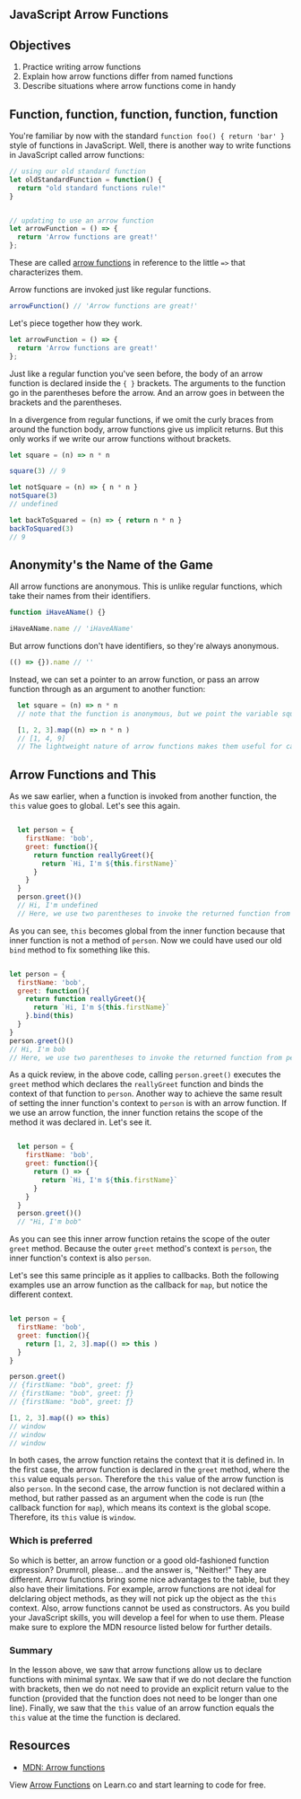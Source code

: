 JavaScript Arrow Functions
---

## Objectives

1. Practice writing arrow functions
2. Explain how arrow functions differ from named functions
3. Describe situations where arrow functions come in handy

## Function, function, function, function, function

You're familiar by now with the standard `function foo() { return 'bar' }` style of functions in JavaScript.
Well, there is another way to write functions in JavaScript called arrow functions:

``` javascript
// using our old standard function
let oldStandardFunction = function() {
  return "old standard functions rule!"
}


// updating to use an arrow function
let arrowFunction = () => {
  return 'Arrow functions are great!'
};
```

These are called [arrow functions](https://developer.mozilla.org/en-US/docs/Web/JavaScript/Reference/Functions/Arrow_functions) in reference to the little `=>` that characterizes them.

Arrow functions are invoked just like regular functions.

``` javascript
arrowFunction() // 'Arrow functions are great!'
```

Let's piece together how they work.

``` javascript
let arrowFunction = () => {
  return 'Arrow functions are great!'
};
```

Just like a regular function you've seen before, the body of an arrow function is declared inside the `{ }` brackets.  The arguments to the function go in the parentheses before the arrow.  And an arrow goes in between the brackets and the parentheses.  

In a divergence from regular functions, if we omit the curly braces from around the function body, arrow functions give us implicit returns.  But this only works if we write our arrow functions without brackets.  

``` javascript
let square = (n) => n * n

square(3) // 9

let notSquare = (n) => { n * n }
notSquare(3)
// undefined

let backToSquared = (n) => { return n * n }
backToSquared(3)
// 9

```
## Anonymity's the Name of the Game

All arrow functions are anonymous. This is unlike regular functions, which take their names from their identifiers.

``` javascript
function iHaveAName() {}

iHaveAName.name // 'iHaveAName'
```

But arrow functions don't have identifiers, so they're always anonymous.

``` javascript
(() => {}).name // ''
```

Instead, we can set a pointer to an arrow function, or pass an arrow function through as an argument to another function:

```javascript
  let square = (n) => n * n
  // note that the function is anonymous, but we point the variable square to the anonymous arrow function

  [1, 2, 3].map((n) => n * n )
  // [1, 4, 9]
  // The lightweight nature of arrow functions makes them useful for callbacks
```

## Arrow Functions and This

As we saw earlier, when a function is invoked from another function, the `this` value goes to global.  Let's see this again.

```js

  let person = {
    firstName: 'bob',
    greet: function(){
      return function reallyGreet(){
        return `Hi, I'm ${this.firstName}`
      }
    }
  }
  person.greet()()
  // Hi, I'm undefined
  // Here, we use two parentheses to invoke the returned function from person.greet()
```

As you can see, `this` becomes global from the inner function because that inner function is not a method of `person`.  Now we could have used our old `bind` method to fix something like this.

```js

let person = {
  firstName: 'bob',
  greet: function(){
    return function reallyGreet(){
      return `Hi, I'm ${this.firstName}`
    }.bind(this)
  }
}
person.greet()()
// Hi, I'm bob
// Here, we use two parentheses to invoke the returned function from person.greet()
```

As a quick review, in the above code, calling `person.greet()` executes the `greet` method which declares the `reallyGreet` function and binds the context of that function to `person`. Another way to achieve the same result of setting the inner function's context to `person` is with an arrow function.  If we use an arrow function, the inner function retains the scope of the method it was declared in.  Let's see it.

```js

  let person = {
    firstName: 'bob',
    greet: function(){
      return () => {
        return `Hi, I'm ${this.firstName}`
      }
    }
  }
  person.greet()()
  // "Hi, I'm bob"
```

As you can see this inner arrow function retains the scope of the outer `greet` method.  Because the outer `greet` method's context is `person`, the inner function's context is also `person`.

Let's see this same principle as it applies to callbacks.  Both the following examples use an arrow function as the callback for `map`, but notice the different context.

```js

let person = {
  firstName: 'bob',
  greet: function(){
    return [1, 2, 3].map(() => this )
  }
}

person.greet()
// {firstName: "bob", greet: ƒ}
// {firstName: "bob", greet: ƒ}
// {firstName: "bob", greet: ƒ}

[1, 2, 3].map(() => this)
// window
// window
// window
```
In both cases, the arrow function retains the context that it is defined in.  In the first case, the arrow function is declared in the `greet` method, where the `this` value equals `person`.  Therefore the `this` value of the arrow function is also `person`.  In the second case, the arrow function is not declared within a method, but rather passed as an argument when the code is run (the callback function for `map`), which means its context is the global scope.  Therefore, its `this` value is `window`.

### Which is preferred

So which is better, an arrow function or a good old-fashioned function expression?  Drumroll, please... and the answer is, "Neither!"  They are different.  Arrow functions bring some nice advantages to the table, but they also have their limitations.  For example, arrow functions are not ideal for delclaring object methods, as they will not pick up the object as the `this` context.  Also, arrow functions cannot be used as constructors.  As you build your JavaScript skills, you will develop a feel for when to use them.  Please make sure to explore the MDN resource listed below for further details.

### Summary

In the lesson above, we saw that arrow functions allow us to declare functions with minimal syntax.  We saw that if we do not declare the function with brackets, then we do not need to provide an explicit return value to the function (provided that the function does not need to be longer than one line).  Finally, we saw that the `this` value of an arrow function equals the `this` value at the time the function is declared.  

## Resources

- [MDN: Arrow functions](https://developer.mozilla.org/en-US/docs/Web/JavaScript/Reference/Functions/Arrow_functions)

<p class='util--hide'>View <a href='https://learn.co/lessons/javascript-arrow-functions'>Arrow Functions</a> on Learn.co and start learning to code for free.</p>
